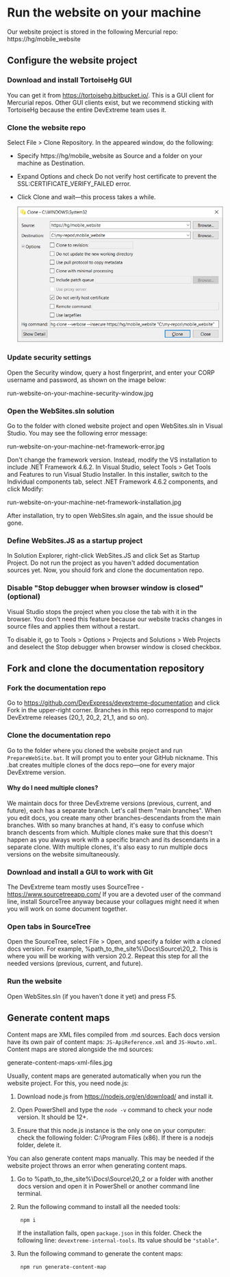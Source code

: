 # Run the website on your machine

Our website project is stored in the following Mercurial repo: https://hg/mobile_website

## Configure the website project

### Download and install TortoiseHg GUI

You can get it from https://tortoisehg.bitbucket.io/. This is a GUI client for Mercurial repos. Other GUI clients exist, but we recommend sticking with TortoiseHg because the entire DevExtreme team uses it.

### Clone the website repo

Select File > Clone Repository. In the appeared window, do the following:

- Specify https://hg/mobile_website as Source and a folder on your machine as Destination.
- Expand Options and check Do not verify host certificate to prevent the SSL:CERTIFICATE_VERIFY_FAILED error.
- Click Clone and wait&mdash;this process takes a while.

    ![Clone window](https://github.com/RomanTsukanov/devextreme-wiki-draft/blob/master/images/run-website-on-your-machine-clone-window.jpg?raw=true)

### Update security settings

Open the Security window, query a host fingerprint, and enter your CORP username and password, as shown on the image below:

run-website-on-your-machine-security-window.jpg

### Open the WebSites.sln solution

Go to the folder with cloned website project and open WebSites.sln in Visual Studio. You may see the following error message:

run-website-on-your-machine-net-framework-error.jpg

Don't change the framework version. Instead, modify the VS installation to include .NET Framework 4.6.2. In Visual Studio, select Tools > Get Tools and Features to run Visual Studio Installer. In this installer, switch to the Individual components tab, select .NET Framework 4.6.2 components, and click Modify:

run-website-on-your-machine-net-framework-installation.jpg

After installation, try to open WebSites.sln again, and the issue should be gone.

### Define WebSites.JS as a startup project

In Solution Explorer, right-click WebSites.JS and click Set as Startup Project. Do not run the project as you haven't added documentation sources yet. Now, you should fork and clone the documentation repo.

### Disable "Stop debugger when browser window is closed" (optional)

Visual Studio stops the project when you close the tab with it in the browser. You don't need this feature because our website tracks changes in source files and applies them without a restart.

To disable it, go to Tools > Options > Projects and Solutions > Web Projects and deselect the Stop debugger when browser window is closed checkbox.

## Fork and clone the documentation repository

### Fork the documentation repo

Go to https://github.com/DevExpress/devextreme-documentation and click Fork in the upper-right corner. Branches in this repo correspond to major DevExtreme releases (20_1, 20_2, 21_1, and so on).

### Clone the documentation repo

Go to the folder where you cloned the website project and run `PrepareWebSite.bat`. It will prompt you to enter your GitHub nickname. This .bat creates multiple clones of the docs repo&mdash;one for every major DevExtreme version.

#### Why do I need multiple clones?

We maintain docs for three DevExtreme versions (previous, current, and future), each has a separate branch. Let's call them "main branches". When you edit docs, you create many other branches-descendants from the main branches. With so many branches at hand, it's easy to confuse which branch descents from which. Multiple clones make sure that this doesn't happen as you always work with a specific branch and its descendants in a separate clone. With multiple clones, it's also easy to run multiple docs versions on the website simultaneously.

### Download and install a GUI to work with Git

The DevExtreme team mostly uses SourceTree - https://www.sourcetreeapp.com/ If you are a devoted user of the command line, install SourceTree anyway because your collagues might need it when you will work on some document together.

### Open tabs in SourceTree

Open the SourceTree, select File > Open, and specify a folder with a cloned docs version. For example, %path_to_the_site%\Docs\Source\20_2. This is where you will be working with version 20.2. Repeat this step for all the needed versions (previous, current, and future).

### Run the website

Open WebSites.sln (if you haven't done it yet) and press F5.

## Generate content maps

Content maps are XML files compiled from .md sources. Each docs version have its own pair of content maps: `JS-ApiReference.xml` and `JS-Howto.xml`. Content maps are stored alongside the md sources:

generate-content-maps-xml-files.jpg

Usually, content maps are generated automatically when you run the website project. For this, you need node.js:

1. Download node.js from https://nodejs.org/en/download/ and install it. 

1. Open PowerShell and type the `node -v` command to check your node version. It should be 12+.

1. Ensure that this node.js instance is the only one on your computer: check the following folder: C:\Program Files (x86). If there is a nodejs folder, delete it. 

You can also generate content maps manually. This may be needed if the website project throws an error when generating content maps.

1. Go to %path_to_the_site%\Docs\Source\20_2 or a folder with another docs version and open it in PowerShell or another command line terminal.

1. Run the following command to install all the needed tools:

        npm i

    If the installation fails, open `package.json` in this folder. Check the following line: `devextreme-internal-tools`. Its value should be `"stable"`.

1. Run the following command to generate the content maps:

        npm run generate-content-map